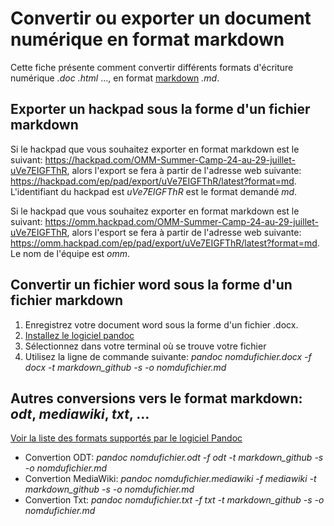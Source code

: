 # Convertir ou exporter un document numérique en format markdown

Cette fiche présente comment convertir différents formats d'écriture numérique *.doc* *.html* ..., en format [markdown](http://multibao.org/#multibao/documentation/blob/master/fiches/mise_forme_texte.md) *.md*.

## Exporter un hackpad sous la forme d'un fichier markdown

Si le hackpad que vous souhaitez exporter en format markdown est le suivant: https://hackpad.com/OMM-Summer-Camp-24-au-29-juillet-uVe7EIGFThR, alors l'export se fera à partir de l'adresse web suivante: https://hackpad.com/ep/pad/export/uVe7EIGFThR/latest?format=md. L'identifiant du hackpad est *uVe7EIGFThR* est le format demandé *md*. 

Si le hackpad que vous souhaitez exporter en format markdown est le suivant: https://omm.hackpad.com/OMM-Summer-Camp-24-au-29-juillet-uVe7EIGFThR, alors l'esport se fera à partir de l'adresse web suivante: https://omm.hackpad.com/ep/pad/export/uVe7EIGFThR/latest?format=md. Le nom de l'équipe est *omm*.

## Convertir un fichier word sous la forme d'un fichier markdown

1. Enregistrez votre document word sous la forme d'un fichier .docx.
2. [Installez le logiciel pandoc](http://pandoc.org/installing.html)
3. Sélectionnez dans votre terminal où se trouve votre fichier
4. Utilisez la ligne de commande suivante: *pandoc nomdufichier.docx -f docx -t markdown_github -s -o nomdufichier.md*

## Autres conversions vers le format markdown: *odt*, *mediawiki*, *txt*, ...

[Voir la liste des formats supportés par le logiciel Pandoc](http://pandoc.org/index.html)

* Convertion ODT: *pandoc nomdufichier.odt -f odt -t markdown_github -s -o nomdufichier.md*
* Convertion MediaWiki: *pandoc nomdufichier.mediawiki -f mediawiki -t markdown_github -s -o nomdufichier.md*
* Convertion Txt: *pandoc nomdufichier.txt -f txt -t markdown_github -s -o nomdufichier.md*

